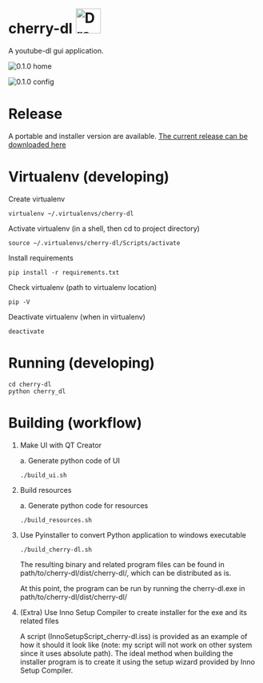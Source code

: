 # cherry-dl <img src="https://raw.githubusercontent.com/hueyjj/cherry-dl/master/icons/cherry.png" alt="Drawing" style="width: 50px;"/>
A youtube-dl gui application.

![0.1.0 home](https://raw.githubusercontent.com/hueyjj/cherry-dl/master/screenshots/home.PNG)

![0.1.0 config](https://raw.githubusercontent.com/hueyjj/cherry-dl/master/screenshots/config.PNG)

# Release
A portable and installer version are available.
[The current release can be downloaded here](https://github.com/hueyjj/cherry-dl/releases/tag/0.1)

# Virtualenv (developing)
Create virtualenv
```
virtualenv ~/.virtualenvs/cherry-dl
```

Activate virtualenv (in a shell, then cd to project directory)
```
source ~/.virtualenvs/cherry-dl/Scripts/activate
```

Install requirements
```
pip install -r requirements.txt
```

Check virtualenv (path to virtualenv location)
```
pip -V
```

Deactivate virtualenv (when in virtualenv)
```
deactivate
```

# Running (developing)
```
cd cherry-dl
python cherry_dl
```

# Building (workflow)
1. Make UI with QT Creator

    a. Generate python code of UI
    ```
    ./build_ui.sh
    ```
2. Build resources 

    a. Generate python code for resources
    ```
    ./build_resources.sh
    ```
3. Use Pyinstaller to convert Python application to windows executable
    ```
    ./build_cherry-dl.sh
    ```
    The resulting binary and related program files can be found in path/to/cherry-dl/dist/cherry-dl/, which can be distributed as is.

    At this point, the program can be run by running the cherry-dl.exe in path/to/cherry-dl/dist/cherry-dl/
 

4. (Extra) Use Inno Setup Compiler to create installer for the exe and its related files

    A script (InnoSetupScript_cherry-dl.iss) is provided as an example of how it should it look like (note: my script will not work on other system since it uses absolute path). The ideal method when building the installer program is to create it using the setup wizard provided by Inno Setup Compiler.
